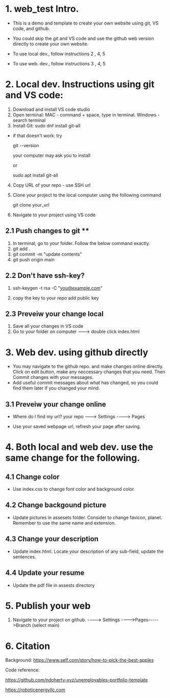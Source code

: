 
# 1. web_test Intro.
 - This is a demo and template to create your own website using git, VS code, and github. 
 - You could skip the git and VS code and use the github web version directly to create your own website.

 - To use local dev., follow instructions 2 , 4, 5
 - To use web. dev., follow instructions 3 , 4, 5

# 2. Local dev. Instructions using git and VS code:
1. Download and install VS code studio 
2. Open terminal: MAC - command + space, type in terminal.  Windows - search terminal
3. Install Git:  sudo dnf install git-all
 - if that doesn't work: try
    
    git --version

    your computer may ask you to install

    or

    sudo apt install git-all

4. Copy URL of your repo - use SSH url
5. Clone your project to the local computer using the following command

    git clone your_url

6. Navigate to your project using VS code


## 2.1 Push changes to git ** 

1. In terminal, go to your folder. Follow the below command exactly.
2. git add .
3. git commit -m "update contents"
4. git push origin main

## 2.2 Don't have ssh-key?

1. ssh-keygen -t rsa -C "you@example.com" 

2. copy the key to your repo add public key   

## 2.3 Preveiw your change local
1. Save all your changes in VS code
2. Go to your folder on computer ---> double click index.html



# 3. Web dev. using github directly
 - You may navigate to the github repo. and make changes online directly. Click on edit button, make any neccessary changes that you need. Then Commit changes with your messages. 
 - Add useful commit messages about what has changed, so you could find them later if you changed your mind.

## 3.1 Preveiw your change online

 - Where do I find my url?  your repo ---> Settings ----> Pages

 - Use your saved webpage url, refresh your page after saving.  

# 4. Both local and web dev. use the same change for the following.
## 4.1 Change color

 - Use index.css to change font color and background color.

## 4.2 Change backgound picture

 - Update pictures in assesets folder. Consider to change favicon, planet.  Remember to use the same name and extension.

## 4.3 Change your description

 - Update index.html. Locate your description of any sub-field, update the sentences.

## 4.4 Update your resume

 - Update the pdf file in assests directory

# 5. Publish your web

1. Navigate to your project on github. ----> Settings ---->Pages----->Branch (select main)

  

# 6. Citation

Background: https://www.self.com/story/how-to-pick-the-best-apples

Code reference:

https://github.com/ndoherty-xyz/unemployables-portfolio-template

https://roboticenergyllc.com


